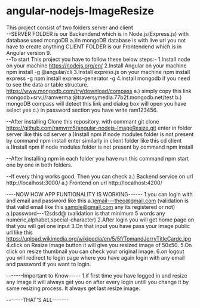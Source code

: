 # angular-nodejs-ImageResize
This project consist of two folders server and client                                                                                                                              
--SERVER FOLDER is our Backendend which is in Node.js(Express.js) with database used mongoDB                                                          a.)In mongoDB database is with live url you not have to create anything
CLIENT FOLDER is our Frontendend which is in Angular version 9.                                                                                                                    
--To start This project you have to follow these below steps:-
1.Install node on your machine        https://nodejs.org/en/
2.Install Angular on your machine     npm install -g @angular/cli
3.Install express.js on your machine  npm install express -g
                                      npm install express-generator -g
4.Install mongodb if you need to see the data or table structure. https://www.mongodb.com/try/download/compass
    a.) simply copy this link mongodb+srv://ramverma:<password>@traversymedia.77b2f.mongodb.net/test
    b.) mongoDB compass will detect this link and dialog box will open you have select yes
    c.) in password section you have write ram123456.

--After installing Clone this repository. with commant  git clone https://github.com/ramvrm5/angular-nodejs-ImageResize.git
enter in folder server like this   cd server
    a.)Install npm if node modules folder is not present by command npm install
enter similarly in client folder like this cd client  
    a.)Install npm if node modules folder is not present by command npm install

--After Installing npm in each folder you have run this command npm start one by one in both folders.

--If every thing works good. Then you can check
    a.) Backend service on url http://localhost:3000/
    a.) Frontend on url http://localhost:4200/

----NOW HOW APP FUNTIONALITY IS WORKING------
1.you can login with and email and password like this 
    a.)email---theo@gmail.com (validation is that valid email like this sample@gmail.com any its registered or not)
    a.)password---12sdsd@ (validation is that minimum 5 words any numeric,alphabet,special-character)
2.After login you will get home page on that you will get one input 
3.On that input you have pass your image public url like this https://upload.wikimedia.org/wikipedia/en/5/5f/TomandJerryTitleCardc.jpg
4.click on Resize Image button it will give you resized image of 50x50.
5.On click on resize thumbnail you can check your original image.
6.on logout you will redirect to login page where you have again login with any email and password if you want to login.

-------Important to Know-----
1.if first time you have logged in and resize any image it will always get you on after every login untill you change it by same 
resizing process. It always get last resize image.

-------THAT'S ALL-------

